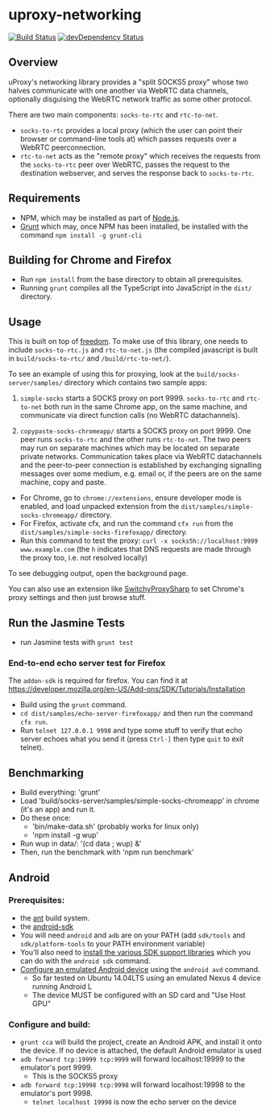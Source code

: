 # uproxy-networking

[![Build Status](https://travis-ci.org/uProxy/uproxy-networking.svg?branch=master)](https://travis-ci.org/uProxy/uproxy-networking) [![devDependency Status](https://david-dm.org/uProxy/uproxy-networking/dev-status.svg)](https://david-dm.org/uProxy/uproxy-networking#info=devDependencies)

## Overview

uProxy's networking library provides a "split SOCKS5 proxy" whose two halves communicate with one another via WebRTC data channels, optionally disguising the WebRTC network traffic as some other protocol.

There are two main components: `socks-to-rtc` and `rtc-to-net`.

 - `socks-to-rtc` provides a local proxy (which the user can point their browser or command-line tools at) which passes requests over a WebRTC peerconnection.
 - `rtc-to-net` acts as the "remote proxy" which receives the requests from the `socks-to-rtc` peer over WebRTC, passes the request to the destination webserver, and serves the response back to `socks-to-rtc`.

## Requirements

 - NPM, which may be installed as part of [Node.js](http://nodejs.org/).
 - [Grunt](http://gruntjs.com/) which may, once NPM has been installed, be installed with the command `npm install -g grunt-cli`

## Building for Chrome and Firefox

 - Run `npm install` from the base directory to obtain all prerequisites.
 - Running `grunt` compiles all the TypeScript into JavaScript in the `dist/` directory.

## Usage

This is built on top of [freedom](https://github.com/freedomjs/freedom). To make use of this library, one needs to include `socks-to-rtc.js` and `rtc-to-net.js` (the compiled javascript is built in `build/socks-to-rtc/` and `/build/rtc-to-net/`).

To see an example of using this for proxying, look at the `build/socks-server/samples/` directory which contains two sample apps:

1. `simple-socks` starts a SOCKS proxy on port 9999. `socks-to-rtc` and `rtc-to-net` both run in the same Chrome app, on the same machine, and communicate via direct function calls (no WebRTC datachannels).

2. `copypaste-socks-chromeapp/` starts a SOCKS proxy on port 9999. One peer runs `socks-to-rtc` and the other runs `rtc-to-net`. The two peers may run on separate machines which may be located on separate private networks. Communication takes place via WebRTC datachannels and the peer-to-peer connection is established by exchanging signalling messages over some medium, e.g. email or, if the peers are on the same machine, copy and paste.

 - For Chrome, go to `chrome://extensions`, ensure developer mode is enabled, and load unpacked extension from the `dist/samples/simple-socks-chromeapp/` directory.
 - For Firefox, activate cfx, and run the command `cfx run` from the `dist/samples/simple-socks-firefoxapp/` directory.
 - Run this command to test the proxy: `curl -x socks5h://localhost:9999 www.example.com` (the `h` indicates that DNS requests are made through the proxy too, i.e. not resolved locally)

To see debugging output, open the background page.

You can also use an extension like [SwitchyProxySharp](https://chrome.google.com/webstore/detail/proxy-switchysharp/dpplabbmogkhghncfbfdeeokoefdjegm?hl=en) to set Chrome's proxy settings and then just browse stuff.

## Run the Jasmine Tests

 - run Jasmine tests with `grunt test`

### End-to-end echo server test for Firefox

The `addon-sdk` is required for firefox. You can find it at https://developer.mozilla.org/en-US/Add-ons/SDK/Tutorials/Installation

 - Build using the `grunt` command.
 - `cd dist/samples/echo-server-firefoxapp/` and then run the command `cfx run`.
 - Run `telnet 127.0.0.1 9998` and type some stuff to verify that echo server echoes what you send it (press `Ctrl-]` then type `quit` to exit telnet).

## Benchmarking
 * Build everything: 'grunt'
 * Load 'build/socks-server/samples/simple-socks-chromeapp' in chrome (it's an app) and run it.
 * Do these once:
   * 'bin/make-data.sh' (probably works for linux only)
   * 'npm install -g wup'
 * Run wup in data/: '(cd data ; wup) &'
 * Then, run the benchmark with 'npm run benchmark'

## Android

### Prerequisites:

 * the [ant](http://ant.apache.org/) build system.
 * the [android-sdk](http://developer.android.com/sdk/installing/index.html)
  * You will need `android` and `adb` are on your PATH (add `sdk/tools` and `sdk/platform-tools` to your PATH environment variable)
   * You'll also need to [install the various SDK support libraries](https://developer.android.com/sdk/installing/adding-packages.html) which you can do with the `android sdk` command.
 * [Configure an emulated Android device](https://developer.android.com/training/basics/firstapp/running-app.html#Emulator) using the `android avd` command.
   * So far tested on Ubuntu 14.04LTS using an emulated Nexus 4 device running Android L
   * The device MUST be configured with an SD card and "Use Host GPU"

### Configure and build:

* `grunt cca` will build the project, create an Android APK, and install it onto the device. If no device is attached, the default Android emulator is used
* `adb forward tcp:19999 tcp:9999` will forward localhost:19999 to the emulator's port 9999.
  * This is the SOCKS5 proxy
* `adb forward tcp:19998 tcp:9998` will forward localhost:19998 to the emulator's port 9998.
  * `telnet localhost 19998` is now the echo server on the device
